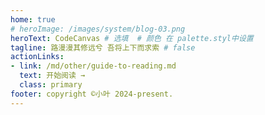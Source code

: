 ```yaml
---
home: true
# heroImage: /images/system/blog-03.png
heroText: CodeCanvas # 选填  # 颜色 在 palette.styl中设置
tagline: 路漫漫其修远兮 吾将上下而求索 # false
actionLinks:
- link: /md/other/guide-to-reading.md
  text: 开始阅读 →
  class: primary
footer: copyright ©小叶 2024-present. 
---
```

